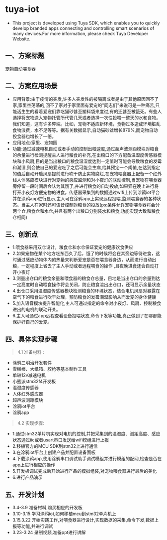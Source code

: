 # tuya-iot
* This project is developed using Tuya SDK, which enables you to quickly develop branded apps connecting and controlling smart scenarios of many devices.For more information, please check Tuya Developer Website.
## 一、方案标题
宠物自动喂食器
## 二、方案应用场景
* 应用背景:由于疫情的突发,许多人突发性的被隔离或者是由于其他原因回不了家,家里空荡荡的,回不了家对于家里面有爱宠的"同志们"来说可是一种痛苦,只能活生生的看着爱宠们靠吃猫砂甚至塑料袋来度过,有的还甚至被饿死。有些人选择将宠物送入宠物托管所代管几天或者选择一次性投喂一整天的水和食物。我们知道，这有许多弊端。比如，宠物不适应新环境，食物过多造成环境脏乱食物浪费，水不足等等。据有关数据显示,自动猫砂盆增长879%,而宠物自动投食器也增长了一倍。
* 应用地点:家里、宠物园
* 功能:通过减速电机自动或者手动的控制出粮速度,通过超声波测距模块对粮食的余量进行检测提醒主人进行粮食的补充,在出粮口的下方配备温湿度传感器模块和小风扇,目的是当出粮口的粮食温湿度达到一定值时可能会导致粮食的发霉和潮湿,则会使自己的爱宠吃了之后可能会生病,给其预定一个阈值,在达到指定的值后自动开启风扇提前进行吹干防止实物腐烂,在宠物喂食器上配备一个红外线人体感应模块进行对宠物的感应监测和对小夜灯的联动控制,当宠物在喂食器旁停留一段时间后会认为其饿了,并进行粮食的自动投放,如果猫在晚上进行将打开小夜灯方便宠物的进食。传感器采集到的数据通过wifi上传到涂鸦iot平台并在涂鸦app进行显示,主人可在涂鸦app上实现远程投喂,监测喂食器的各种状态。当主人在家时还可语音控制对粮食的投放(ps:条件允许宠物喂食器将会分两个仓,粮食仓和水仓,并且有两个出粮口分别装水和粮食,功能实现大致和粮食仓相同)
## 三、创新点
* 1.喂食器采用双仓设计，粮食仓和水仓保证爱宠的健康饮食供应
* 2.如果宠物在某个地方吃东西久了后，饿了的时候将会在其旁边等待进食，这时通过感应动物体内的热量来判断爱宠是否在喂食器身边，从而进行自动出粮，一定程度上省去了主人手动或者远程喂食的操作
,且夜晚进食还会自动打开小夜灯
* 3.测量出仓口的粮食余量和喂食器的粮食仓总量，目地是当出仓口的余量到达一定高度时自动喂食操作将会关闭，防止粮食溢出出仓口，还可显示余量状态
* 4.出仓口采用温湿度传感器模块检测粮食的环境状态，结合电机风扇对暴露在空气下的粮食进行吹干处理，预防粮食的发霉潮湿影响从而爱宠的身体健康
* 5.加入语音模块提升智能化,主人可通过指定的命令对小夜灯、风扇、控制粮食进出的电机的联动开关。
* 6.主人可通过app远程查看设备投喂状态,命令下发等功能,真正做到了在哪都能保护好自己的爱宠。
## 四、具体实现步骤
> 4.1 准备材料 :
* 涂鸦三明治开发套件
* 雪糕棒、大纸箱、胶枪等基本制作工具
* 单轴12v减速电机
* 小熊派stm32f4开发板
* 温湿度传感器
* 人体红外感应器
* 超声波测距模块
* 涂鸦iot平台
* 涂鸦app
> 4.2 实现步骤:
* 1.通过stm32单片机实现对电机的控制,并把采集到的温湿度、测距高度、感应状态通过iic或者usart串口发送给wifi模组进行上报
* 2.移植官方的MCU SDK到stm32上进行通信
* 3.在涂鸦iot平台上创建产品并配置设备面板
* 4.下载涂鸦app,使用涂鸦串口调试助手调试模组并进行模组的配网,检查是否在app上进行相应的操作
* 5.开发板调试完成后开始进行产品的模拟组装,对宠物喂食器进行最后的美化
* 6.进行产品演示
## 五、开发计划
* 3.4-3.9 准备材料,购买相应的开发板
* 3.10-3.15 学习涂鸦iot,如何移植mcu到stm32单片机上
* 3.15.3.22 开始实践工作,对喂食器进行设计,实现数据的采集,命令下发,数据上报等功能,并进行调试
* 3.23-3.24 录制视频,准备ppt进行讲解

